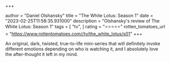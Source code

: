 +++

author = "Daniel Olshansky"
title = "The White Lotus: Season 1"
date = "2023-02-25T11:58:35.931000"
description = "Olshansky's review of The White Lotus: Season 1"
tags = [
    "tv",
]
rating = "⭐⭐⭐⭐⭐"
rotten_tomatoes_url = "https://www.rottentomatoes.com//tv/the_white_lotus/s01"
+++

An original, dark, twisted, true-to-life mini-series that will definitely invoke different emotions depending on who is watching it, and I absolutely love the after-thought it left in my mind.

